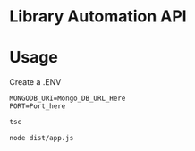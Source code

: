 # Library Automation API

# Usage
Create a .ENV
```
MONGODB_URI=Mongo_DB_URL_Here
PORT=Port_here
```

```bash
tsc
```

```bash
node dist/app.js 
```


